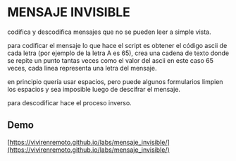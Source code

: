 # MENSAJE INVISIBLE

codifica y descodifica mensajes que no se pueden leer a simple vista.

para codificar el mensaje lo que hace el script es obtener el código ascii de cada letra (por ejemplo de la letra A es 65), crea una cadena de texto donde se repite un punto tantas veces como el valor del ascii en este caso 65 veces, cada línea representa una letra del mensaje.

en principio quería usar espacios, pero puede algunos formularios limpien los espacios y sea imposible luego de descifrar el mensaje.

para descodificar hace el proceso inverso.

## Demo

[https://vivirenremoto.github.io/labs/mensaje_invisible/](https://vivirenremoto.github.io/labs/mensaje_invisible/)
